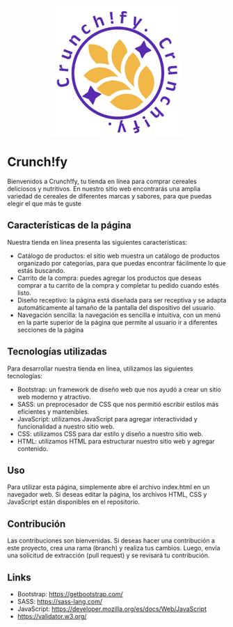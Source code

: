 <div>
<p style = 'text-align:center;'>
<img src="https://github.com/AlbertoDiazEsteban/MyFirst-E-commerce/blob/main/img/logo/logo_color.svg" alt="logo" width="300px">
</p>
</div>

# Crunch!fy 
Bienvenidos a Crunch!fy, tu tienda en línea para comprar cereales deliciosos y nutritivos. En nuestro sitio web encontrarás una amplia variedad de cereales de diferentes marcas y sabores, para que puedas elegir el que más te guste

## Características de la página
Nuestra tienda en línea presenta las siguientes características:

* Catálogo de productos: el sitio web muestra un catálogo de productos organizado por categorías, para que puedas encontrar fácilmente lo que estás buscando.
* Carrito de la compra: puedes agregar los productos que deseas comprar a tu carrito de la compra y completar tu pedido cuando estés listo.
* Diseño receptivo: la página está diseñada para ser receptiva y se adapta automáticamente al tamaño de la pantalla del dispositivo del usuario.
* Navegación sencilla: la navegación es sencilla e intuitiva, con un menú en la parte superior de la página que permite al usuario ir a diferentes secciones de la página

## Tecnologías utilizadas
Para desarrollar nuestra tienda en línea, utilizamos las siguientes tecnologías:

* Bootstrap: un framework de diseño web que nos ayudó a crear un sitio web moderno y atractivo.
* SASS: un preprocesador de CSS que nos permitió escribir estilos más eficientes y mantenibles.
* JavaScript: utilizamos JavaScript para agregar interactividad y funcionalidad a nuestro sitio web.
* CSS: utilizamos CSS para dar estilo y diseño a nuestro sitio web.
* HTML: utilizamos HTML para estructurar nuestro sitio web y agregar contenido.

## Uso
Para utilizar esta página, simplemente abre el archivo index.html en un navegador web. Si deseas editar la página, los archivos HTML, CSS y JavaScript están disponibles en el repositorio.

## Contribución
Las contribuciones son bienvenidas. Si deseas hacer una contribución a este proyecto, crea una rama (branch) y realiza tus cambios. Luego, envía una solicitud de extracción (pull request) y se revisará tu contribución.

## Links
* Bootstrap: https://getbootstrap.com/
* SASS: https://sass-lang.com/
* JavaScript: https://developer.mozilla.org/es/docs/Web/JavaScript
* https://validator.w3.org/

